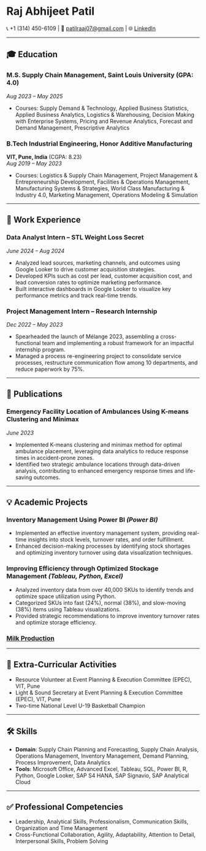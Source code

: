 # Raj Abhijeet Patil
📞 +1 (314) 450-6109  | 📧 [patilraaj07@gmail.com](mailto:patilraaj07@gmail.com) | 🌐 [LinkedIn](http://www.linkedin.com/in/raj-patil-48871a21a)

---

## 🎓 Education
### **M.S. Supply Chain Management**, Saint Louis University (GPA: 4.0)  
*Aug 2023 – May 2025*  
- Courses: Supply Demand & Technology, Applied Business Statistics, Applied Business Analytics, Logistics & Warehousing, Decision Making with Enterprise Systems, Pricing and Revenue Analytics, Forecast and Demand Management, Prescriptive Analytics

### **B.Tech Industrial Engineering**, Honor Additive Manufacturing  
**VIT, Pune, India** (CGPA: 8.23)  
*Aug 2019 – May 2023*  
- Courses: Logistics & Supply Chain Management, Project Management & Entrepreneurship Development, Facilities & Operations Management, Manufacturing Systems & Strategies, World Class Manufacturing & Industry 4.0, Marketing Management, Operations Modeling & Simulation  

---

## 💼 Work Experience
### **Data Analyst Intern** – STL Weight Loss Secret  
*June 2024 – Aug 2024*  
- Analyzed lead sources, marketing channels, and outcomes using Google Looker to drive customer acquisition strategies.  
- Developed KPIs such as cost per lead, customer acquisition cost, and lead conversion rates to optimize marketing performance.  
- Built interactive dashboards in Google Looker to visualize key performance metrics and track real-time trends.  

### **Project Management Intern** – Research Internship  
*Dec 2022 – May 2023*  
- Spearheaded the launch of Mélange 2023, assembling a cross-functional team and implementing a robust framework for an impactful internship program.  
- Managed a process re-engineering project to consolidate service processes, restructure communication flow among 10 departments, and reduce paperwork by 75%.  

---

## 📜 Publications
### **Emergency Facility Location of Ambulances Using K-means Clustering and Minimax**  
*June 2023*  
- Implemented K-means clustering and minimax method for optimal ambulance placement, leveraging data analytics to reduce response times in accident-prone zones.  
- Identified two strategic ambulance locations through data-driven analysis, contributing to enhanced emergency response times and life-saving outcomes.  

---

## 💡 Academic Projects
### **Inventory Management Using Power BI** *(Power BI)*  
- Implemented an effective inventory management system, providing real-time insights into stock levels, turnover rates, and order fulfillment.  
- Enhanced decision-making processes by identifying stock shortages and optimizing inventory turnover using data visualization techniques.  

### **Improving Efficiency through Optimized Stockage Management** *(Tableau, Python, Excel)*  
- Analyzed inventory data from over 40,000 SKUs to identify trends and optimize space utilization using Python.  
- Categorized SKUs into fast (24%), normal (38%), and slow-moving (38%) items using Tableau visualizations.  
- Provided strategic recommendations to improve inventory turnover rates and optimize storage efficiency.

### **[Milk Production](https://rajpatil05.github.io/Projects)**

---

## 🌟 Extra-Curricular Activities
- Resource Volunteer at Event Planning & Execution Committee (EPEC), VIT, Pune  
- Light & Sound Secretary at Event Planning & Execution Committee (EPEC), VIT, Pune  
- Two-time National Level U-19 Basketball Champion  

---

## 🛠 Skills
- **Domain**: Supply Chain Planning and Forecasting, Supply Chain Analysis, Operations Management, Inventory Management, Demand Planning, Process Improvement, Data Analytics  
- **Tools**: Microsoft Office, Advanced Excel, Tableau, SQL, Power BI, R, Python, Google Looker, SAP S4 HANA, SAP Signavio, SAP Analytical Cloud  

---

## ✅ Professional Competencies
- Leadership, Analytical Skills, Professionalism, Communication Skills, Organization and Time Management  
- Cross-Functional Collaboration, Agility, Adaptability, Attention to Detail, Interpersonal Skills, Problem Solving  
